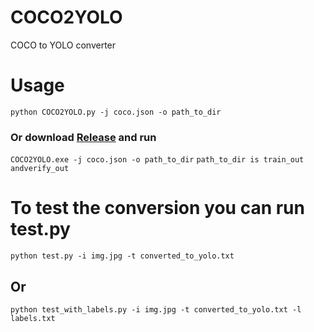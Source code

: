 # COCO2YOLO
COCO to YOLO converter

# Usage

`python COCO2YOLO.py -j coco.json -o path_to_dir`
### Or download [Release](https://github.com/alexmihalyk23/COCO2YOLO/releases/tag/v1.0.0) and run
`COCO2YOLO.exe -j coco.json -o path_to_dir`
`path_to_dir is train_out andverify_out`

# To test the conversion you can run test.py
`python test.py -i img.jpg -t converted_to_yolo.txt`
## Or
`python test_with_labels.py -i img.jpg -t converted_to_yolo.txt -l labels.txt`
